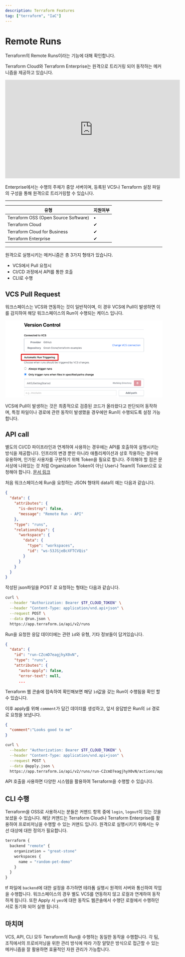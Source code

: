 ```yaml
---
description: Terraform Features
tag: ["terraform", "IaC"]
---
```


# Remote Runs

Terraform의 Remote Runs이라는 기능에 대해 확인합니다.

Terraform Cloud와 Terraform Enterprise는 원격으로 트리거링 되어 동작하는 메커니즘을 제공하고 있습니다.

<iframe width="560" height="315" src="https://www.youtube.com/embed/fqCcVYm7u4g" frameborder="0" allow="accelerometer; autoplay; encrypted-media; gyroscope; picture-in-picture" allowfullscreen></iframe>

Enterprise에서는 수행의 주체가 중앙 서버이며, 등록된 VCS나 Terraform  설정 파일의 구성을 통해 원격으로 트리거링할 수 있습니다.

---

| 유형                                 | 지원여부 |
| ------------------------------------ | -------- |
| Terraform OSS (Open Source Software) | •        |
| Terraform Cloud                      | ✔︎        |
| Terraform Cloud for Business         | ✔︎        |
| Terraform Enterprise                 | ✔︎        |

---

원격으로 실행시키는 메커니즘은 총 3가지 형태가 있습니다.

- VCS에서 Pull 요청시
- CI/CD 과정에서 API를 통한 호출
- CLI로 수행



## VCS Pull Request

워크스페이스는 VCS와 연동하는 것이 일반적이며, 이 경우 VCS에 Pull이 발생하면 이를 감지하여 해당 워크스페이스의 Run이 수행되는 케이스 입니다.

![Terraform Cloud 2020-07-15 23-01-23](https://raw.githubusercontent.com/Great-Stone/images/master/uPic/Terraform%20Cloud%202020-07-15%2023-01-23.png)

VCS에 Pull이 발생하는 것은 최종적으로 검증된 코드가 올라왔다고 판단되어 동작하며, 특정 파일이나 경로에 관련 동작이 발생했을 경우에만 Run이 수행되도록 설정 가능합니다.



## API call

별도의 CI/CD 파이프라인과 연계하여 사용하는 경우에는 API를 호출하여 실행시키는 방식을 제공합니다. 인프라의 변경 뿐만 아니라 애플리케이션과 상호 작용하는 경우에 유용하며, 인가된 사용자를 구분하기 위해 Token을 필요로 합니다. 주의해야 할 점은 문서상에 나와있는 것 처럼 Organization Token이 아닌 User나 Team의 Token으로 요청해야 합니다. [문서 링크](https://www.terraform.io/docs/cloud/api/run.html#create-a-run)

처음 워크스페이스에 Run을 요청하는 JSON 형태의 data의 예는 다음과 같습니다. 

```json
{
  "data": {
    "attributes": {
      "is-destroy": false,
      "message": "Remote Run - API"
    },
    "type": "runs",
    "relationships": {
      "workspace": {
        "data": {
          "type": "workspaces",
          "id": "ws-53JSjeBcXFTCVQis"
        }
      }
    }
  }
}
```

작성된 json파일을 POST 로 요청하는 형태는 다음과 같습니다.

```bash
curl \
  --header "Authorization: Bearer $TF_CLOUD_TOKEN" \
  --header "Content-Type: application/vnd.api+json" \
  --request POST \
  --data @run.json \
  https://app.terraform.io/api/v2/runs
```



Run을 요청한 응답 데이터에는 관련 `ìd`와 유형, 기타 정보들이 담겨있습니다.

```json
{
  "data": {
    "id": "run-CZcmD7eagjhyX0vN",
    "type": "runs",
    "attributes": {
      "auto-apply": false,
      "error-text": null,
      ...
```

Terraform 웹 콘솔에 접속하여 확인해보면 해당 `ìd`값을 갖는 Run이 수행됨을 확인 할 수 있습니다.

이후 apply를 위해 `comment`가 담긴 데이터를 생성하고, 앞서 응답받은 Run의 `id` 경로로 요청을 보냅니다.

```json
{
  "comment":"Looks good to me"
}
```

```bash
curl \
  --header "Authorization: Bearer $TF_CLOUD_TOKEN" \
  --header "Content-Type: application/vnd.api+json" \
  --request POST \
  --data @apply.json \
  https://app.terraform.io/api/v2/runs/run-CZcmD7eagjhyX0vN/actions/apply
```

API 호출을 사용하면 다양한 시스템을 활용하여 Terraform을 수행할 수 있습니다.



## CLI 수행

Terraform을 OSS로 사용하시는 분들은 커맨드 항목 중에 `login`, `logout`이 있는 것을 보셨을 수 있습니다. 해당 커맨드는 Terraform Cloud나 Terraform Enterprise를 활용하여 프로비저닝을 수행할 수 있는 커맨드 입니다. 원격으로 실행시키기 위해서는 우선 대상에 대한 정의가 필요합니다.

```javascript
terraform {
  backend "remote" {
    organization = "great-stone"
    workspaces {
      name = "random-pet-demo"
    }
  }
}
```

tf 파일에 `backend`에 대한 설정을 추가하면 테라폼 실행시 원격의 서버와 통신하여 작업을 수행합니다. 워크스페이스의 경우 별도 VCS를 연동하지 않고 로컬과 연계하여 동작하게 됩니다. 또한 Apply 시 `yes`에 대한 동작도 웹콘솔에서 수행던 로컬에서 수행하던 서로 동기화 되어 실행 됩니다.



## 마치며

VCS, API, CLI 모두 Terraform의 Run을 수행하는 동일한 동작을 수행합니다. 각 팀, 조직에서의 프로비저닝을 위한 관리 방식에 따라 가장 알맞은 방식으로 접근할 수 있는 메커니즘을 잘 활용하면 효율적인 자원 관리가 가능합니다.
